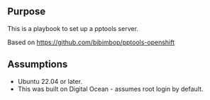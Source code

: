 ## Purpose

This is a playbook to set up a pptools server.

Based on https://github.com/bibimbop/pptools-openshift

## Assumptions

- Ubuntu 22.04 or later.
- This was built on Digital Ocean - assumes root login by default.
